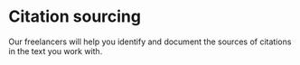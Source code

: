 
# Citation sourcing

Our freelancers will help you identify and document the sources of citations in the text you work with. 